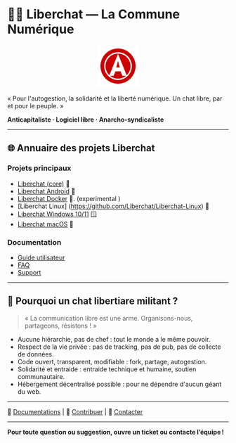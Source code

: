 # 🚩✊ Liberchat — La Commune Numérique

<p align="center">
  <img src="assets/icons/256x256/liberchat.png" alt="Logo Liberchat" width="96" height="96" />
</p>

« Pour l'autogestion, la solidarité et la liberté numérique. Un chat libre, par et pour le peuple. »

**Anticapitaliste · Logiciel libre · Anarcho-syndicaliste**

---

## 🌐 Annuaire des projets Liberchat

### Projets principaux
- [Liberchat (core)](https://github.com/Liberchat/Liberchat) 💬
- [Liberchat Android](https://github.com/Liberchat/Liberchat-android) 🤖
- [Liberchat Docker](https://github.com/Liberchat/Liberchat-docker) 🐳. (experimental ) 
- [Liberchat Linux] (https://github.com/Liberchat/Liberchat-Linux) 🐧
- [Liberchat Windows 10/11](https://github.com/Liberchat/Liberchat-win10-11) 🪟
- [Liberchat macOS](https://github.com/Liberchat/Liberchat-macOS) 🍏
  
### Documentation
- [Guide utilisateur](https://github.com/Liberchat/Liberchat/blob/Liberchat6.1.16/docs/Home.md)
- [FAQ](https://github.com/Liberchat/Liberchat/wiki/FAQ)
- [Support](mailto:contact@unionlibertaireanarchiste.org)

---

## 🏴 Pourquoi un chat libertiare militant ?

> « La communication libre est une arme. Organisons-nous, partageons, résistons ! »

- Aucune hiérarchie, pas de chef : tout le monde a le même pouvoir.
- Respect de la vie privée : pas de tracking, pas de pub, pas de collecte de données.
- Code ouvert, transparent, modifiable : fork, partage, autogestion.
- Solidarité et entraide : entraide technique et humaine, soutien communautaire.
- Hébergement décentralisé possible : pour ne dépendre d'aucun géant du web.

---

📝 [Documentations](#) | 🤝 [Contribuer](#) | 📧 [Contacter](mailto:contact@unionlibertaireanarchiste.org)

---

**Pour toute question ou suggestion, ouvre un ticket ou contacte l’équipe !**
